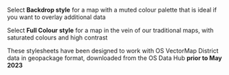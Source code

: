 Select **Backdrop style** for a map with a muted colour palette that is ideal if you want to overlay additional data 

Select **Full Colour style** for a map in the vein of our traditional maps, with saturated colours and high contrast

These stylesheets have been designed to work with OS VectorMap District data in geopackage format, downloaded from the OS Data Hub **prior to May 2023**
